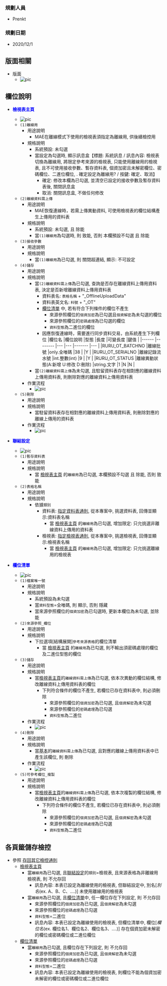 ### <div id="user">規劃人員</div>
* Prenkt

### <div id="updatedate">規劃日期</div>
* 2020/12/1

## <div id="layout">版面相關</div>
* 版面
    * ![pic][image_Logical]

## <div id="object-desc">欄位說明</div>
* <p id="fieldbreak1" style="color:blue;font-weight:bold">檢視表主頁</p>

    * ![pic][image_Logical_block1]
    * `(1)離線用`
        * 用途說明
            * MAE在離線模式下使用的檢視表須指定為離線用, 供後續檢控用
        * 規格說明
            * 系統預設: 未勾選
            * 當設定為勾選時, 顯示訊息盒【標題: 系統訊息 / 訊息內容: 檢視表切換為離線用, 將限定參考來源的檢視表, 只能使用離線用的檢視表, 且不可使用接收參數、暫存資料表, 個資加密且未解密欄位、密碼欄位、二進位欄位, . 確定設定為離線用? / 按鍵: 確定、取消】
                * 確定: 修改本欄為已勾選, 並清空已設定的接收參數及暫存資料表後, 關閉訊息盒
                * 取消: 關閉訊息盒, 不做任何修改
    * `(2)離線資料需上傳`
        * 用途說明
            * MAE恢復連線時，若需上傳異動資料, 可使用檢視表的欄位結構產生上傳用的資料表
        * 規格說明
            * 系統預設: 未勾選, 且 除能
            * 當`(1)離線用`為勾選時, 則 致能, 否則 本欄預設不勾選 且 除能
    * `(3)接收參數`
        * 用途說明
        * 規格說明
            * 當`(1)離線用`為已勾選, 則 關閉超連結, 顯示: 不可設定
    * `(4)儲存`
        * 用途說明
        * 規格說明
            * 當`(2)離線資料需上傳`為已勾選, 查詢是否存在離線資料上傳用資料表, 決定是否新增離線資料上傳用資料表
                * 資料表名: `表格名稱` + "_OfflineUploadData"
                * 資料表英文名: `料號` + "_OT"
                * [欄位清單][link_fieldbreak2] 中, 若有符合下列條件的欄位不產生
                    * 來源參照欄位的`個資加密`為已勾選且`個資解密`為未勾選的欄位
                    * 來源參照欄位的`密碼處理`為已勾選的欄位
                    * `資料型態`為二進位的欄位
                * 因應恢復連線時，需要進行同步資料交易，由系統產生下列欄位
                    |欄位名 |欄位說明 |型態 |長度 |可變長度 |鍵值 |
                    |------ |-------- |--- |--- |------- |--- |
                    |RURU_OT_BATCHNO |離線批號 |only.全唯碼 |38 | |Y |
                    |RURU_OT_SERIALNO |離線記錄流水號 |int.整數(int) |9 | |Y |
                    |RURU_OT_STATUS |離線異動狀態(A:新增 U:修改 D:刪除) |string.文字 |1 |N |N |
            * 當`(2)離線資料需上傳`為未勾選, 且駐留資料表存在相對應的離線資料上傳用資料表, 則刪除對應的離線資料上傳用資料表
        * 作業流程
            * ![pic][image_Logical_Save]
    * `(5)刪除`
        * 用途說明
        * 規格說明
            * 當駐留資料表存在相對應的離線資料上傳用資料表, 則刪除對應的離線上傳用的資料表
        * 作業流程
            * ![pic][image_Logical_Delete]

* <p id="fieldbreak3" style="color:blue;font-weight:bold">聯結設定</p>

    * ![pic][image_Logical_block3]
    * `(1)暫存資料表`
        * 用途說明
        * 規格說明
            * 當  [檢視表主頁][link_fieldbreak1] 的`離線用`為已勾選, 本欄預設不勾選 且 除能, 否則 致能
    * `(2)表格名稱`
        * 用途說明
        * 規格說明
            * 依據`類別`
                * 資料表: [指定資料表通則][link_ruledialog3], 從本專案中, 挑選資料表, 回傳並顯示:資料表名稱
                    * 當 [檢視表主頁][link_fieldbreak1] 的`離線用`為已勾選, 增加限定: 只允挑選非離線資料上傳用的資料表
                * 檢視表: [指定檢視表通則][link_ruledialog4], 從本專案中, 挑選檢視表, 回傳並顯示:檢視表名稱
                    * 當 [檢視表主頁][link_fieldbreak1] 的`離線用`為已勾選, 增加限定: 只允挑選離線用的檢視表


* <p id="fieldbreak2" style="color:blue;font-weight:bold">欄位清單</p>

    * ![pic][image_Logical_block2]
    * `(1)檔案唯一號`
        * 用途說明
        * 規格說明
            * 系統預設為未勾選
            * 當`資料型態`=全唯碼, 則 顯示, 否則 隱藏
            * 當來源參照欄位的`個資加密`為已勾選時, 更新本欄位為未勾選, 並除能
    * `(2)來源參照_欄位`
        * 用途說明
        * 規格說明
            * 下拉選項[結構展開]`參考來源表格`的欄位清單
                * 當 [檢視表主頁][link_fieldbreak1] 的`離線用`為已勾選, 則不輸出須密碼處理的欄位及二進位型態的欄位
    * `(3)儲存`
        * 用途說明
        * 規格說明
            * 當[檢視表主頁][link_fieldbreak1]的`離線資料需上傳`為已勾選, 依本次異動的欄位結構, 修改離線資料上傳用資料表的欄位
                * 下列符合條件的欄位不產生, 若欄位已存在資料表中, 則必須刪除
                    * 來源參照欄位的`個資加密`為已勾選, 且`個資解密`為未勾選
                    * 來源參照欄位的`密碼處理`為已勾選
                    * `資料型態`為二進位
        * 作業流程
            * ![pic][image_Logical_FieldSave]
    * `(4)刪除`
        * 用途說明
        * 規格說明
            * 當[基本][link_fieldbreak1]的`離線資料需上傳`為已勾選, 且對應的離線上傳用資料表中已產生該欄位, 則 刪除
        * 作業流程
            * ![pic][image_Logical_FieldDelete]
    * `(5)可參考欄位_複製`
        * 用途說明
        * 規格說明
            * 當[檢視表主頁][link_fieldbreak1]的`離線資料需上傳`為已勾選, 依本次複製的欄位結構, 修改離線資料上傳用資料表的欄位
                * 下列符合條件的欄位不產生, 若欄位已存在資料表中, 則必須刪除
                    * 來源參照欄位的`個資加密`為已勾選, 且`個資解密`為未勾選
                    * 來源參照欄位的`密碼處理`為已勾選
                    * `資料型態`為二進位


## <div id="save-action">各頁籤儲存檢控</div>
* 參照 [存回其它檢控通則][link_ruleother8]
    * [檢視表主頁][link_fieldbreak1]
        * 當`離線用`為已勾選, 且[聯結設定][link_fieldbreak3]的`類別`=檢視表, 且來源表格為非離線用檢視表, 則 不允存回
            * 訊息內容: 本表已設定為離線使用的檢視表, 但聯結設定中, 別名[*別名*(ex. A、B、C、....)] 未使用離線用的檢視表
        * 當`離線用`為已勾選, 且[欄位清單][link_fieldbreak2]中, 任一欄位存在下列設定, 則 不允存回
            * 來源參照欄位的`個資加密`為已勾選, 且`個資解密`為未勾選
            * 來源參照欄位的`密碼處理`為已勾選
            * `資料型態`=二進位
            * 訊息內容: 本表已設定為離線使用的檢視表, 但欄位清單中, 欄位[*欄位名*(ex. 欄位名1、欄位名2、欄位名3、....)] 存在個資加密未解密的欄位或密碼欄位或二進位欄位
    * [欄位清單][link_fieldbreak2]
        * 當`離線用`為已勾選, 且欄位存在下列設定, 則 不允存回
            * 來源參照欄位的`個資加密`為已勾選, 且`個資解密`為未勾選
            * 來源參照欄位的`密碼處理`為已勾選
            * `資料型態`=二進位
            * 訊息內容: 本表已設定為離線使用的檢視表, 則欄位不能為個資加密未解密的欄位或密碼欄位或二進位欄位


<!-- 圖片 -->
[image_Logical]:attachment/Logical.png
[image_Logical_block1]:attachment/Logical-Block1.png
[image_Logical_block2]:attachment/Logical-Block2.png
[image_Logical_block3]:attachment/Logical-Block3.png
[image_Logical_Save]:attachment/Logical-Save.png
[image_Logical_Delete]:attachment/Logical-Delete.png
[image_Logical_FieldSave]:attachment/Logical-FieldSave.png
[image_Logical_FieldDelete]:attachment/Logical-FieldDelete.png

<!-- 超連結 -->
[link_fieldbreak1]:#fieldbreak1 "欄位說明/檢視表主頁"
[link_fieldbreak2]:#fieldbreak2 "欄位說明/欄位清單"
[link_fieldbreak3]:#fieldbreak3 "欄位說明/聯結設定"

[link_ruleother8]:/8.10.0/IDE/Specification/RulesOther/README#ruleother8 "共用通則_其它/存回其它檢控通則"
[link_ruledialog4]:/8.10.0/IDE/Specification/RulesDialog/README#ruledialog4 "共用通知_開啟單據/挑選檢視表通則"
[link_ruledialog3]:/8.10.0/IDE/Specification/RulesDialog/README#ruledialog3 "共用通知_開啟單據/挑選資料表通則"